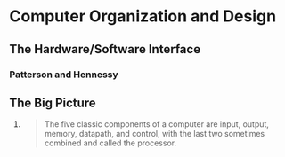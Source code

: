 # Computer Organization and Design
## The Hardware/Software Interface
### Patterson and Hennessy

## The Big Picture
1. > The five classic components of a computer are input, output, memory, datapath, and control, with the last two sometimes combined and called the processor.